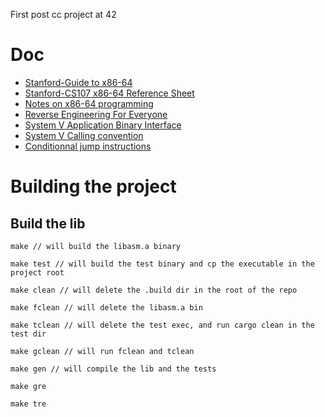 First post cc project at 42

# Doc

- [Stanford-Guide to x86-64](https://web.stanford.edu/class/cs107/guide/x86-64.html)
- [Stanford-CS107 x86-64 Reference Sheet](https://web.stanford.edu/class/archive/cs/cs107/cs107.1252/resources/x86-64-reference.pdf)
- [Notes on x86-64 programming](https://usr.lmf.cnrs.fr/~jcf/ens/compil/x86-64.pdf)
- [Reverse Engineering For Everyone](https://0xinfection.github.io/reversing/reversing-for-everyone.pdf)
- [System V Application Binary Interface](https://refspecs.linuxbase.org/elf/x86_64-abi-0.99.pdf)
- [System V Calling convention](https://en.wikipedia.org/wiki/X86_calling_conventions#x86-64_calling_conventions)
- [Conditionnal jump instructions](https://www.philadelphia.edu.jo/academics/qhamarsheh/uploads/Lecture%2018%20Conditional%20Jumps%20Instructions.pdf)

# Building the project

## Build the lib

```
make // will build the libasm.a binary
```
```
make test // will build the test binary and cp the executable in the project root
```
```
make clean // will delete the .build dir in the root of the repo
```
```
make fclean // will delete the libasm.a bin
```
```
make tclean // will delete the test exec, and run cargo clean in the test dir
```
```
make gclean // will run fclean and tclean
```
```
make gen // will compile the lib and the tests
```
```
make gre
```
```
make tre
```
